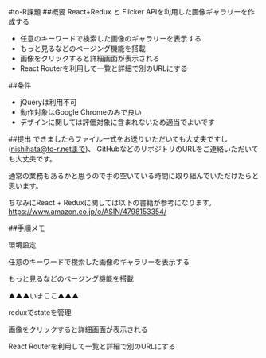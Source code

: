 #to-R課題
##概要
React+Redux と Flicker APIを利用した画像ギャラリーを作成する

* 任意のキーワードで検索した画像のギャラリーを表示する
* もっと見るなどのページング機能を搭載
* 画像をクリックすると詳細画面が表示される
* React Routerを利用して一覧と詳細で別のURLにする

##条件
* jQueryは利用不可
* 動作対象はGoogle Chromeのみで良い
* デザインに関しては評価対象に含まれないため適当でよいです

##提出
できましたらファイル一式をお送りいただいても大丈夫ですし(nishihata@to-r.netまで)、
GitHubなどのリポジトリのURLをご連絡いただいても大丈夫です。

通常の業務もあるかと思うので手の空いている時間に取り組んでいただけたらと思います。

ちなみにReact + Reduxに関しては以下の書籍が参考になります。
https://www.amazon.co.jp/o/ASIN/4798153354/



##手順メモ

環境設定

任意のキーワードで検索した画像のギャラリーを表示する

もっと見るなどのページング機能を搭載

▲▲▲いまここ▲▲▲

reduxでstateを管理

画像をクリックすると詳細画面が表示される

React Routerを利用して一覧と詳細で別のURLにする

